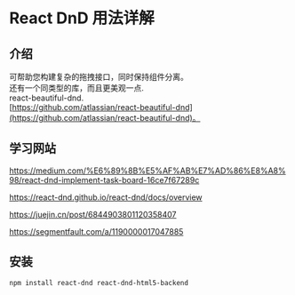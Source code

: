 # React DnD 用法详解
##    介绍
可帮助您构建复杂的拖拽接口，同时保持组件分离。\
还有一个同类型的库，而且更美观一点.\
react-beautiful-dnd.\
[https://github.com/atlassian/react-beautiful-dnd](https://github.com/atlassian/react-beautiful-dnd)。

##  学习网站
https://medium.com/%E6%89%8B%E5%AF%AB%E7%AD%86%E8%A8%98/react-dnd-implement-task-board-16ce7f67289c

https://react-dnd.github.io/react-dnd/docs/overview

https://juejin.cn/post/6844903801120358407

https://segmentfault.com/a/1190000017047885

## 安装
`npm install react-dnd react-dnd-html5-backend`

